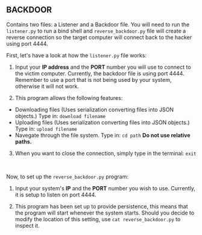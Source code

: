 ## BACKDOOR 

Contains two files: a Listener and a Backdoor file. 
You will need to run the `listener.py` to run a bind shell and  `reverse_backdoor.py` file will create a reverse
connection so the target computer will connect back to the hacker using port 4444.

First, let's have a look at how the `listener.py` file works:

1. Input your **IP address** and the **PORT** number you will use to connect to the victim computer. 
Currently, the backdoor file is using port 4444. Remember to use a port that is not being used by your system, otherwise it will not work.

2. This program allows the following features: 
  * Downloading files (Uses serialization converting files into JSON objects.) Type in: `download filename`
  * Uploading files (Uses serialization converting files into JSON objects.) Type in: `upload filename`
  * Navegate through the file system. Type in: `cd path` **Do not use relative paths.** 

3. When you want to close the connection, simply type in the terminal: `exit` 

<br />

Now, to set up the `reverse_backdoor.py` program:

1. Input your system's **IP** and the **PORT** number you wish to use. Currently, it is setup to listen on port 4444.

2. This program has been set up to provide persistence, this means that the program will start whenever the system starts. Should you decide
to modify the location of this setting, use `cat reverse_backdoor.py` to inspect it. 
